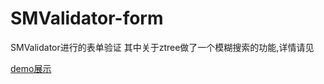 # SMValidator-form
SMValidator进行的表单验证
其中关于ztree做了一个模糊搜索的功能,详情请见

[demo展示](https://yy709593266.github.io/SMValidator-form/)